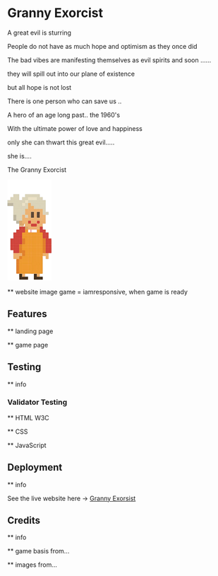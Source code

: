 # Granny Exorcist
A great evil is sturring

People do not have as much hope and optimism as they once did

The bad vibes are manifesting themselves as evil spirits and soon ......

they will spill out into our plane of existence

but all hope is not lost

There is one person who can save us ..

A hero of an age long past.. the 1960's

With the ultimate power of love and happiness

only she can thwart this great evil.....

she is....

The Granny Exorcist

![](assets/images/granny-small.png)

** website image game = iamresponsive, when game is ready

## Features

** landing page

** game page

## Testing

** info

### Validator Testing

** HTML W3C

** CSS 

** JavaScript

## Deployment

** info

See the live website here -> [Granny Exorsist](https://dilner1.github.io/Hackathon_Game_new/)

## Credits

** info

** game basis from...

** images from...